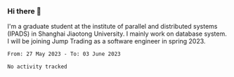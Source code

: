 ### Hi there 👋

I'm a graduate student at the institute of parallel and distributed systems (IPADS) in Shanghai Jiaotong University. I mainly work on database system. I will be joining Jump Trading as a software engineer in spring 2023.

<!--START_SECTION:waka-->

```txt
From: 27 May 2023 - To: 03 June 2023

No activity tracked
```

<!--END_SECTION:waka-->

<!--
**yqmmm/yqmmm** is a ✨ _special_ ✨ repository because its `README.md` (this file) appears on your GitHub profile.

Here are some ideas to get you started:

- 🔭 I’m currently working on ...
- 🌱 I’m currently learning ...
- 👯 I’m looking to collaborate on ...
- 🤔 I’m looking for help with ...
- 💬 Ask me about ...
- 📫 How to reach me: ...
- 😄 Pronouns: ...
- ⚡ Fun fact: ...
-->
